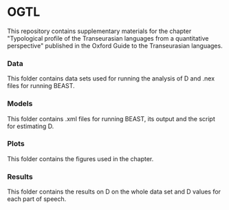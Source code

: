 # OGTL
This repository contains supplementary materials for the chapter "Typological profile of the Transeurasian languages from a quantitative perspective" published in the Oxford Guide to the Transeurasian languages.

### Data
This folder contains data sets used for running the analysis of D and .nex files for running BEAST.
### Models
This folder contains .xml files for running BEAST, its output and the script for estimating D.
### Plots
This folder contains the figures used in the chapter.
### Results
This folder contains the results on D on the whole data set and D values for each part of speech.
